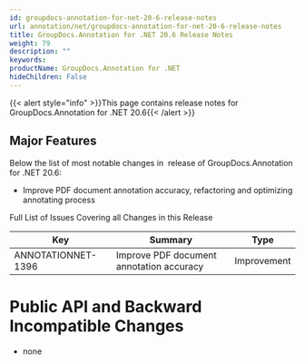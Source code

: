 ```yaml
---
id: groupdocs-annotation-for-net-20-6-release-notes
url: annotation/net/groupdocs-annotation-for-net-20-6-release-notes
title: GroupDocs.Annotation for .NET 20.6 Release Notes
weight: 79
description: ""
keywords: 
productName: GroupDocs.Annotation for .NET
hideChildren: False
---
```

{{< alert style="info" >}}This page contains release notes for GroupDocs.Annotation for .NET 20.6{{< /alert >}}

## Major Features
Below the list of most notable changes in  release of GroupDocs.Annotation for .NET 20.6:

*   Improve PDF document annotation accuracy, refactoring and optimizing annotating process

Full List of Issues Covering all Changes in this Release 

| Key | Summary | Type |
| --- | --- | --- |
| ANNOTATIONNET-1396 | Improve PDF document annotation accuracy | Improvement |

# Public API and Backward Incompatible Changes
*   none
